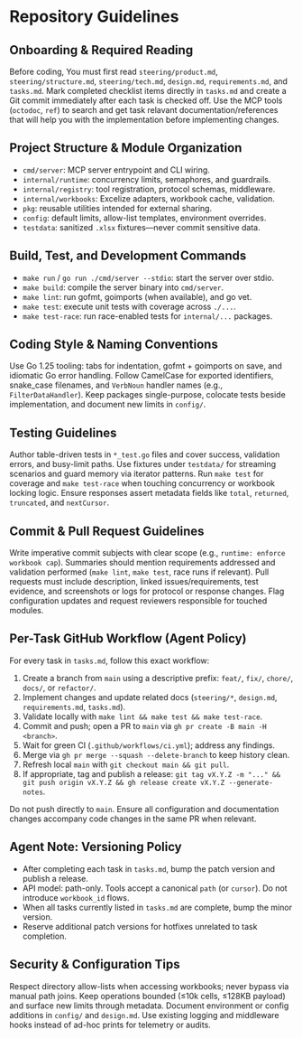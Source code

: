 # Repository Guidelines

## Onboarding & Required Reading
Before coding, You must first read `steering/product.md`, `steering/structure.md`, `steering/tech.md`, `design.md`, `requirements.md`, and `tasks.md`. Mark completed checklist items directly in `tasks.md` and create a Git commit immediately after each task is checked off. Use the MCP tools (`octodoc`, `ref`) to search and get task relavant documentation/references that will help you with the implementation before implementing changes.

## Project Structure & Module Organization
- `cmd/server`: MCP server entrypoint and CLI wiring.
- `internal/runtime`: concurrency limits, semaphores, and guardrails.
- `internal/registry`: tool registration, protocol schemas, middleware.
- `internal/workbooks`: Excelize adapters, workbook cache, validation.
- `pkg`: reusable utilities intended for external sharing.
- `config`: default limits, allow-list templates, environment overrides.
- `testdata`: sanitized `.xlsx` fixtures—never commit sensitive data.

## Build, Test, and Development Commands
- `make run` / `go run ./cmd/server --stdio`: start the server over stdio.
- `make build`: compile the server binary into `cmd/server`.
- `make lint`: run gofmt, goimports (when available), and go vet.
- `make test`: execute unit tests with coverage across `./...`.
- `make test-race`: run race-enabled tests for `internal/...` packages.

## Coding Style & Naming Conventions
Use Go 1.25 tooling: tabs for indentation, gofmt + goimports on save, and idiomatic Go error handling. Follow CamelCase for exported identifiers, snake_case filenames, and `VerbNoun` handler names (e.g., `FilterDataHandler`). Keep packages single-purpose, colocate tests beside implementation, and document new limits in `config/`.

## Testing Guidelines
Author table-driven tests in `*_test.go` files and cover success, validation errors, and busy-limit paths. Use fixtures under `testdata/` for streaming scenarios and guard memory via iterator patterns. Run `make test` for coverage and `make test-race` when touching concurrency or workbook locking logic. Ensure responses assert metadata fields like `total`, `returned`, `truncated`, and `nextCursor`.

## Commit & Pull Request Guidelines
Write imperative commit subjects with clear scope (e.g., `runtime: enforce workbook cap`). Summaries should mention requirements addressed and validation performed (`make lint`, `make test`, race runs if relevant). Pull requests must include description, linked issues/requirements, test evidence, and screenshots or logs for protocol or response changes. Flag configuration updates and request reviewers responsible for touched modules.

## Per-Task GitHub Workflow (Agent Policy)

For every task in `tasks.md`, follow this exact workflow:

1. Create a branch from `main` using a descriptive prefix: `feat/`, `fix/`, `chore/`, `docs/`, or `refactor/`.
2. Implement changes and update related docs (`steering/*`, `design.md`, `requirements.md`, `tasks.md`).
3. Validate locally with `make lint && make test && make test-race`.
4. Commit and push; open a PR to `main` via `gh pr create -B main -H <branch>`.
5. Wait for green CI (`.github/workflows/ci.yml`); address any findings.
6. Merge via `gh pr merge --squash --delete-branch` to keep history clean.
7. Refresh local `main` with `git checkout main && git pull`.
8. If appropriate, tag and publish a release: `git tag vX.Y.Z -m "..." && git push origin vX.Y.Z && gh release create vX.Y.Z --generate-notes`.

Do not push directly to `main`. Ensure all configuration and documentation changes accompany code changes in the same PR when relevant.

## Agent Note: Versioning Policy
- After completing each task in `tasks.md`, bump the patch version and publish a release.
- API model: path-only. Tools accept a canonical `path` (or `cursor`). Do not introduce `workbook_id` flows.
- When all tasks currently listed in `tasks.md` are complete, bump the minor version.
- Reserve additional patch versions for hotfixes unrelated to task completion.

## Security & Configuration Tips
Respect directory allow-lists when accessing workbooks; never bypass via manual path joins. Keep operations bounded (≤10k cells, ≤128KB payload) and surface new limits through metadata. Document environment or config additions in `config/` and `design.md`. Use existing logging and middleware hooks instead of ad-hoc prints for telemetry or audits.

